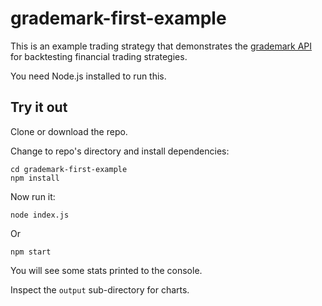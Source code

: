 # grademark-first-example

This is an example trading strategy that demonstrates the [grademark API](https://github.com/ashleydavis/grademark) for backtesting financial trading strategies.

You need Node.js installed to run this.

## Try it out

Clone or download the repo.

Change to repo's directory and install dependencies:

    cd grademark-first-example
    npm install

Now run it:

    node index.js

Or

    npm start

You will see some stats printed to the console.

Inspect the `output` sub-directory for charts. 
